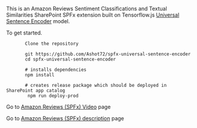 This is an Amazon Reviews Sentiment Classifications and Textual Similarities SharePoint SPFx extension built on Tensorflow.js [Universal Sentence Encoder](https://github.com/tensorflow/tfjs-models/tree/master/universal-sentence-encoder) model.

To get started.

```
       Clone the repository

       git https://github.com/Ashot72/spfx-universal-sentence-encoder
       cd spfx-universal-sentence-encoder

       # installs dependencies
       npm install

       # creates release package which should be deployed in SharePoint app catalog
        npm run deploy-prod

```

Go to [Amazon Reviews (SPFx) Video](https://youtu.be/6e3TPawyhRQ) page

Go to [Amazon Reviews (SPFx) description](https://github.com/Ashot72/spfx-universal-sentence-encoder/index.html) page
